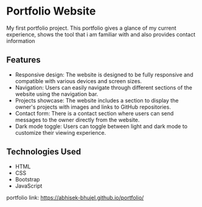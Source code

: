 # Portfolio Website

My first portfolio project. This portfolio gives a glance of my current experience, shows the tool that i am familiar with and also provides contact information

## Features

- Responsive design: The website is designed to be fully responsive and compatible with various devices and screen sizes.
- Navigation: Users can easily navigate through different sections of the website using the navigation bar.
- Projects showcase: The website includes a section to display the owner's projects with images and links to GitHub repositories.
- Contact form: There is a contact section where users can send messages to the owner directly from the website.
- Dark mode toggle: Users can toggle between light and dark mode to customize their viewing experience.

## Technologies Used

- HTML
- CSS
- Bootstrap
- JavaScript


portfolio link: https://abhisek-bhujel.github.io/portfolio/
